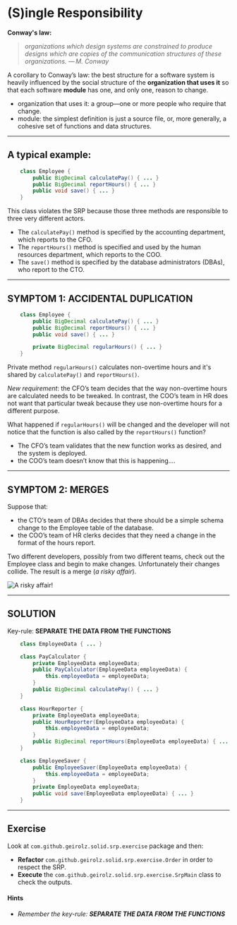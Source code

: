# (S)ingle Responsibility

**Conway's law:**

> *organizations which design systems are constrained to produce designs which are copies of the communication 
structures of these organizations.
— M. Conway*

A corollary to Conway’s law: the best structure for a software system is heavily influenced by the 
social structure of the **organization that uses it** so that each software **module** has one, and only one, 
reason to change.

* organization that uses it: a group—one or more people who require that change.
* module: the simplest definition is just a source file, or, more generally, a cohesive set of functions and data structures.

---
## A typical example:

```java
    class Employee {
        public BigDecimal calculatePay() { ... }
        public BigDecimal reportHours() { ... }
        public void save() { ... }
    }
```

This class violates the SRP because those three methods are responsible to three very different actors.
* The `calculatePay()` method is specified by the accounting department, which reports to the CFO.
* The `reportHours()` method is specified and used by the human resources department, which reports to the COO.
* The `save()` method is specified by the database administrators (DBAs), who report to the CTO.

---

## SYMPTOM 1: ACCIDENTAL DUPLICATION

```java
    class Employee {
        public BigDecimal calculatePay() { ... }
        public BigDecimal reportHours() { ... }
        public void save() { ... }

        private BigDecimal regularHours() { ... }
    }
```
Private method `regularHours()` calculates non-overtime hours and it's shared by `calculatePay()` and `reportHours()`.

*New requirement*: the CFO’s team decides that the way non-overtime hours are calculated needs to be tweaked.
In contrast, the COO’s team in HR does not want that particular tweak because they use non-overtime hours for a 
different purpose.

What happened if `regularHours()` will be changed and the developer will not notice that the function is also called by 
the `reportHours()` function?
* The CFO’s team validates that the new function works as desired, and the system is deployed.
* the COO’s team doesn’t know that this is happening....

---

## SYMPTOM 2: MERGES

Suppose that:
* the CTO’s team of DBAs decides that there should be a simple schema change to the Employee table of the 
database.
* the COO’s team of HR clerks decides that they need a change in the format of the hours report.

Two different developers, possibly from two different teams, check out the Employee class and begin to make changes. 
Unfortunately their changes collide. The result is a merge (*a risky affair*).

<div class="centered">
    <img src="https://media.giphy.com/media/iMI5MNqWc7GsS9YoK6/giphy.gif" alt="A risky affair!" />
</div>

---

## SOLUTION

Key-rule: **SEPARATE THE DATA FROM THE FUNCTIONS**

```java
    class EmployeeData { ... }

    class PayCalculator {
        private EmployeeData employeeData;        
        public PayCalculator(EmployeeData employeeData) {
            this.employeeData = employeeData;
        }
        public BigDecimal calculatePay() { ... }
    }

    class HourReporter {
        private EmployeeData employeeData;        
        public HourReporter(EmployeeData employeeData) {
            this.employeeData = employeeData;
        }
        public BigDecimal reportHours(EmployeeData employeeData) { ... }
    }

    class EmployeeSaver {
        public EmployeeSaver(EmployeeData employeeData) {
            this.employeeData = employeeData;
        }
        private EmployeeData employeeData;
        public void save(EmployeeData employeeData) { ... }
    }
```
---

## Exercise
Look at `com.github.geirolz.solid.srp.exercise` package and then:
- **Refactor** `com.github.geirolz.solid.srp.exercise.Order` in order to respect the SRP.
- **Execute** the `com.github.geirolz.solid.srp.exercise.SrpMain` class to check the outputs.

#### Hints
- _Remember the key-rule: **SEPARATE THE DATA FROM THE FUNCTIONS**_